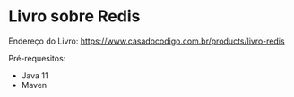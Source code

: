 # Livro sobre Redis
Endereço do Livro: https://www.casadocodigo.com.br/products/livro-redis

Pré-requesitos:
 - Java 11
 - Maven
